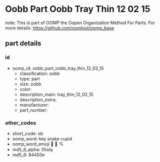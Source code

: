 # Oobb Part Oobb Tray Thin 12 02 15  

note: This is part of OOMP the Oopen Organization Method For Parts. For more details: https://github.com/oomlout/oomp_base

##  part details





### id
* oomp_id: oobb_part_oobb_tray_thin_12_02_15
  * classification: oobb
  * type: part
  * size: oobb
  * color: 
  * description_main: tray_thin_12_02_15
  * description_extra: 
  * manufacturer: 
  * part_number: 

### other_codes
* short_code: ob
* oomp_word: key snake cupid
* oomp_word_emoji :key: :snake: :cupid:
* md5_6_alpha: 55slq
* md5_6: 84450e